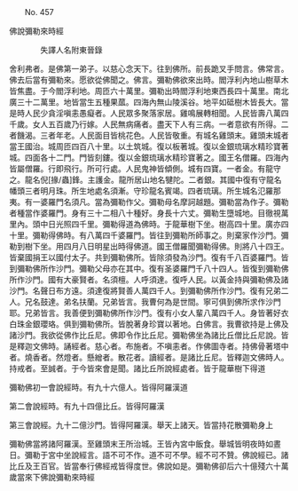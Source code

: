 ﻿　　No. 457

佛說彌勒來時經

　　　　失譯人名附東晉錄


舍利弗者。是佛第一弟子。以慈心念天下。往到佛所。前長跪叉手問言。佛常言。佛去后當有彌勒來。愿欲從佛聞之。佛言。彌勒佛欲來出時。閻浮利內地山樹草木皆焦盡。于今閻浮利地。周匝六十萬里。彌勒出時閻浮利地東西長四十萬里。南北廣三十二萬里。地皆當生五種果蓏。四海內無山陵溪谷。地平如砥樹木皆長大。當是時人民少貪淫嗔恚愚癡者。人民眾多聚落家居。雞鳴展轉相聞。人民皆壽八萬四千歲。女人五百歲乃行嫁。人民無病痛者。盡天下人有三病。一者意欲有所得。二者饑渴。三者年老。人民面目皆桃花色。人民皆敬重。有城名雞頭末。雞頭末城者當王國治。城周匝四百八十里。以土筑城。復以板著城。復以金銀琉璃水精珍寶著城。四面各十二門。門皆刻鏤。復以金銀琉璃水精珍寶著之。國王名僧羅。四海內皆屬僧羅。行即飛行。所可行處。人民鬼神皆傾側。城有四寶。一者金。有龍守之。龍名倪[掾/蟲]鋒。主護金。龍所居山地名犍陀。二者銀。其國中復有守龍名幡頭三者明月珠。所生地處名須漸。守珍龍名賓竭。四者琉璃。所生城名氾羅那夷。有一婆羅門名須凡。當為彌勒作父。彌勒母名摩訶越題。彌勒當為作子。彌勒者種當作婆羅門。身有三十二相八十種好。身長十六丈。彌勒生墮城地。目徹視萬里內。頭中日光照四千里。彌勒得道為佛時。于龍華樹下坐。樹高四十里。廣亦四十里。彌勒得佛時。有八萬四千婆羅門。皆往到彌勒所師事之。則棄家作沙門。彌勒到樹下坐。用四月八日明星出時得佛道。國王僧羅聞彌勒得佛。則將八十四王。皆棄國捐王以國付太子。共到彌勒佛所。皆除須發為沙門。復有千八百婆羅門。皆到彌勒佛所作沙門。彌勒父母亦在其中。復有圣婆羅門千八十四人。皆復到彌勒佛所作沙門。國有大豪賢者。名須檀。人呼須達。復呼人民。以黃金持與彌勒佛及諸沙門。名聲日布方遠。須達復將賢善人萬四千人。到彌勒佛所作沙門。復有兄弟二人。兄名鼓達。弟名扶蘭。兄弟皆言。我曹何為是世間。寧可俱到佛所求作沙門耶。兄弟皆言。我善便到彌勒佛所作沙門。復有小女人輩八萬四千人。身皆著好衣白珠金銀瓔珞。俱到彌勒佛所。皆脫著身珍寶以著地。白佛言。我曹欲持是上佛及諸沙門。我欲從佛作比丘尼。佛即令作比丘尼。彌勒佛坐為諸比丘僧比丘尼說。皆是釋迦文佛時。誦經者。慈心者。布施者。不嗔恚者。作佛圖寺者。持佛骨著塔中者。燒香者。然燈者。懸繒者。散花者。讀經者。是諸比丘尼。皆釋迦文佛時人。持戒者。至誠者。于今皆來會是聞。諸比丘所說經處者。皆于龍華樹下得道

彌勒佛初一會說經時。有九十六億人。皆得阿羅漢道

第二會說經時。有九十四億比丘。皆得阿羅漢

第三會說經。九十二億沙門。皆得阿羅漢。舉天上諸天。皆當持花散彌勒身上

彌勒佛當將諸阿羅漢。至雞頭末王所治城。王皆內宮中飯食。舉城皆明夜時如晝日。彌勒于宮中坐說經言。語不可不作。道不可不學。經不可不贊。佛說經已。諸比丘及王百官。皆當奉行佛經戒皆得度世。佛說如是。彌勒佛卻后六十億殘六十萬歲當來下佛說彌勒來時經
